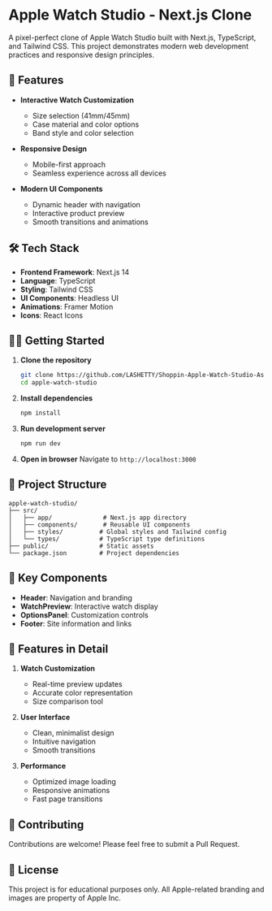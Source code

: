 # Apple Watch Studio - Next.js Clone

A pixel-perfect clone of Apple Watch Studio built with Next.js, TypeScript, and Tailwind CSS. This project demonstrates modern web development practices and responsive design principles.

## 🚀 Features

- **Interactive Watch Customization**
  - Size selection (41mm/45mm)
  - Case material and color options
  - Band style and color selection
  
- **Responsive Design**
  - Mobile-first approach
  - Seamless experience across all devices
  
- **Modern UI Components**
  - Dynamic header with navigation
  - Interactive product preview
  - Smooth transitions and animations

## 🛠️ Tech Stack

- **Frontend Framework**: Next.js 14
- **Language**: TypeScript
- **Styling**: Tailwind CSS
- **UI Components**: Headless UI
- **Animations**: Framer Motion
- **Icons**: React Icons

## 🏃‍♂️ Getting Started

1. **Clone the repository**
   ```bash
   git clone https://github.com/LASHETTY/Shoppin-Apple-Watch-Studio-Assignment.git
   cd apple-watch-studio
   ```

2. **Install dependencies**
   ```bash
   npm install
   ```

3. **Run development server**
   ```bash
   npm run dev
   ```

4. **Open in browser**
   Navigate to `http://localhost:3000`

## 📁 Project Structure

```
apple-watch-studio/
├── src/
│   ├── app/              # Next.js app directory
│   ├── components/       # Reusable UI components
│   ├── styles/          # Global styles and Tailwind config
│   └── types/           # TypeScript type definitions
├── public/              # Static assets
└── package.json         # Project dependencies
```

## 🎯 Key Components

- **Header**: Navigation and branding
- **WatchPreview**: Interactive watch display
- **OptionsPanel**: Customization controls
- **Footer**: Site information and links

## 🌟 Features in Detail

1. **Watch Customization**
   - Real-time preview updates
   - Accurate color representation
   - Size comparison tool

2. **User Interface**
   - Clean, minimalist design
   - Intuitive navigation
   - Smooth transitions

3. **Performance**
   - Optimized image loading
   - Responsive animations
   - Fast page transitions

## 🤝 Contributing

Contributions are welcome! Please feel free to submit a Pull Request.

## 📝 License

This project is for educational purposes only. All Apple-related branding and images are property of Apple Inc.